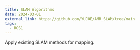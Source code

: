 ```yaml
---
title: SLAM Algorithms
date: 2024-03-01
external_link: https://github.com/YUJ0E/AMR_SLAM/tree/main
tags:
  - ROS1
---
```


Apply existing SLAM methods for mapping.

<!--more-->

